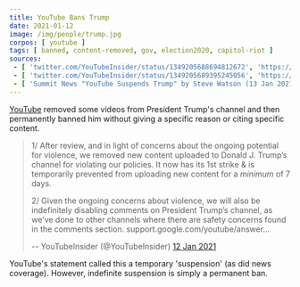 ```yaml
---
title: YouTube Bans Trump
date: 2021-01-12
image: /img/people/trump.jpg
corpos: [ youtube ]
tags: [ banned, content-removed, gov, election2020, capitol-riot ]
sources:
 - [ 'twitter.com/YouTubeInsider/status/1349205688694812672', 'https://archive.is/9tYF4' ]
 - [ 'twitter.com/YouTubeInsider/status/1349205689395245056', 'https://archive.is/awDGL' ]
 - [ 'Summit News "YouTube Suspends Trump" by Steve Watson (13 Jan 2021)', 'https://summit.news/2021/01/13/youtube-suspends-trump/' ]
---
```


[YouTube](/youtube/) removed some videos from President Trump's channel and
then permanently banned him without giving a specific reason or citing specific
content.

> 1/ After review, and in light of concerns about the ongoing potential for
> violence, we removed new content uploaded to Donald J. Trump’s channel for
> violating our policies. It now has its 1st strike & is temporarily prevented
> from uploading new content for a *minimum* of 7 days.
>
> 2/ Given the ongoing concerns about violence, we will also be indefinitely
> disabling comments on President Trump’s channel, as we’ve done to other
> channels where there are safety concerns found in the comments section.
> support.google.com/youtube/answer...
>
> -- YouTubeInsider (@YouTubeInsider) [12 Jan 2021](https://archive.is/awDGL)

YouTube's statement called this a temporary 'suspension' (as did news
coverage). However, indefinite suspension is simply a permanent ban.
